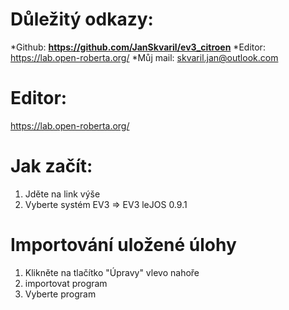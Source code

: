 # Důležitý odkazy:
*Github: **https://github.com/JanSkvaril/ev3_citroen**
*Editor: https://lab.open-roberta.org/
*Můj mail: skvaril.jan@outlook.com

# Editor: 
https://lab.open-roberta.org/

# Jak začít:
1. Jděte na link výše
2. Vyberte systém EV3 => EV3 leJOS 0.9.1

# Importování uložené úlohy
1. Klikněte na tlačítko "Úpravy" vlevo nahoře 
2. importovat program
3. Vyberte program
